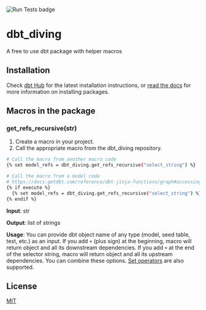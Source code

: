 ![Run Tests badge](https://github.com/data-diving/dbt_diving/actions/workflows/main.yml/badge.svg)
# dbt_diving
A free to use dbt package with helper macros

## Installation

Check [dbt Hub](https://hub.getdbt.com/data-diving/dbt_diving/latest/) for the latest installation instructions, 
or [read the docs](https://docs.getdbt.com/docs/building-a-dbt-project/package-management/) for more information on installing packages.

## Macros in the package

### get_refs_recursive(str)

1. Create a macro in your project.
2. Call the appropriate macro from the dbt_diving repository.

```bash
# Call the macro from another macro code
{% set model_refs = dbt_diving.get_refs_recursive("select_string") %}

# Call the macro from a model code
# https://docs.getdbt.com/reference/dbt-jinja-functions/graph#accessing-models
{% if execute %}
  {% set model_refs = dbt_diving.get_refs_recursive("select_string") %}
{% endif %}
```

**Input**: str

**Output**: list of strings

**Usage**: You can provide dbt object name of any type (model, seed table, test, etc.) as an input. If you add `+` (plus sign) at the beginning, macro will return object and all its downstream dependencies. If you add `+` at the end of the selector string, macro will return object and all its upstream dependencies. You can combine these options. [Set operators](https://docs.getdbt.com/reference/node-selection/set-operators) are also supported.

## License
[MIT](LICENSE)
